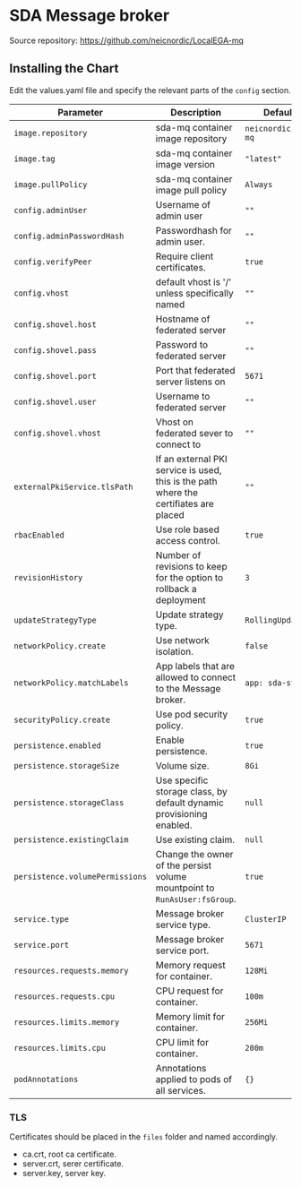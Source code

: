 # SDA Message broker

Source repository: https://github.com/neicnordic/LocalEGA-mq

## Installing the Chart

Edit the values.yaml file and specify the relevant parts of the `config` section.  

Parameter | Description | Default
--------- | ----------- | -------
`image.repository` | sda-mq container image repository | `neicnordic/sda-mq`
`image.tag` | sda-mq  container image version | `"latest"`
`image.pullPolicy` | sda-mq container image pull policy | `Always`
`config.adminUser` | Username of admin user |`""`
`config.adminPasswordHash` | Passwordhash for admin user. |`""`
`config.verifyPeer` | Require client certificates. |`true`
`config.vhost` | default vhost is '/' unless specifically named |`""`
`config.shovel.host` | Hostname of federated server |`""`
`config.shovel.pass` | Password to federated server |`""`
`config.shovel.port` | Port that federated server listens on |`5671`
`config.shovel.user` | Username to federated server |`""`
`config.shovel.vhost` | Vhost on federated sever to connect to |`""`
`externalPkiService.tlsPath` | If an external PKI service is used, this is the path where the certifiates are placed | `""`
`rbacEnabled` | Use role based access control. |`true`
`revisionHistory` | Number of revisions to keep for the option to rollback a deployment | `3`
`updateStrategyType` | Update strategy type. | `RollingUpdate`
`networkPolicy.create` | Use network isolation. | `false`
`networkPolicy.matchLabels` | App labels that are allowed to connect to the Message broker. | `app: sda-svc`
`securityPolicy.create` | Use pod security policy. | `true`
`persistence.enabled` | Enable persistence. | `true`
`persistence.storageSize` | Volume size. | `8Gi`
`persistence.storageClass` | Use specific storage class, by default dynamic provisioning enabled. | `null`
`persistence.existingClaim` | Use existing claim. | `null`
`persistence.volumePermissions` | Change the owner of the persist volume mountpoint to `RunAsUser:fsGroup`. | `true`
`service.type` | Message broker service type. |`ClusterIP`
`service.port` | Message broker service port. |`5671`
`resources.requests.memory` | Memory request for container. |`128Mi`
`resources.requests.cpu` | CPU request for container. |`100m`
`resources.limits.memory` | Memory limit for container. |`256Mi`
`resources.limits.cpu` | CPU limit for container. |`200m`
`podAnnotations` | Annotations applied to pods of all services. |`{}`

### TLS

Certificates should be placed in the `files` folder and named accordingly.

- ca.crt, root ca certificate.
- server.crt, serer certificate.
- server.key, server key.
